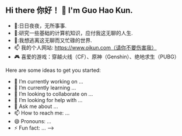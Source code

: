 ## Hi there 你好！ 👋 I'm Guo Hao Kun.


 <!--<img align="right" src="https://i2.hdslb.com/bfs/face/d4115a4efbeaf36516a7a22924ca3cf7aa0270dd.jpg" style="width:150px;height:150px;border-radius: 60px"/>-->

- 🌸:日日夜夜，无所事事.
- 🚀:研究一些基础的计算机知识，应付我这无聊的人生.
- 📕:我想逃离这无聊而又忙碌的世界.
- 📫 我的个人网站: https://www.oikun.com（请你不要伤害我）
- 🎮 喜爱的游戏：穿越火线（CF）、原神（Genshin）、绝地求生（PUBG）


Here are some ideas to get you started:

- 🔭 I’m currently working on ...
- 🌱 I’m currently learning ...
- 👯 I’m looking to collaborate on ...
- 🤔 I’m looking for help with ...
- 💬 Ask me about ...
- 📫 How to reach me: ...
- 😄 Pronouns: ...
- ⚡ Fun fact: ...
-->

